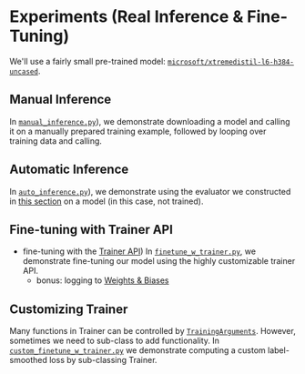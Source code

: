 # Experiments (Real Inference & Fine-Tuning)

We'll use a fairly small pre-trained model: 
[`microsoft/xtremedistil-l6-h384-uncased`](https://huggingface.co/microsoft/xtremedistil-l6-h384-uncased).

## Manual Inference
In [`manual_inference.py`](./manual_inference.py)), we demonstrate downloading a model and
calling it on a manually prepared training example, followed by looping over training data and calling.

## Automatic Inference
In [`auto_inference.py`](./auto_inference.py)), we demonstrate using the evaluator we
constructed in [this section](../evaluation/) on a model (in this case, not trained).

## Fine-tuning with Trainer API
- fine-tuning with the [Trainer API](https://huggingface.co/docs/transformers/v4.26.0/en/main_classes/trainer#transformers.Trainer)) 
In [`finetune_w_trainer.py`](./finetune_w_trainer.py), we demonstrate fine-tuning our model using the highly customizable
trainer API.
  - bonus: logging to [Weights & Biases](https://wandb.ai/kingb12/nlp244-hf-libraries-demo?workspace=user-kingb12)

## Customizing Trainer

Many functions in Trainer can be controlled by 
[`TrainingArguments`](https://huggingface.co/docs/transformers/v4.26.0/en/main_classes/trainer#transformers.TrainingArguments). 
However, sometimes we need to sub-class to add functionality. In 
[`custom_finetune_w_trainer.py`](./custom_finetune_w_trainer.py) we demonstrate computing a custom label-smoothed loss by sub-classing Trainer.
